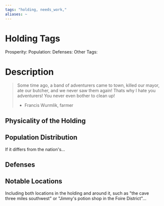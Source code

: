 ```yaml
---
tags: "holding, needs_work,"
aliases: ~
---
```


# Holding Tags

Prosperity:
Population:
Defenses:
Other Tags:

# Description

 > 
 > Some time ago, a band of adventurers came to town, killed our mayor, ate our butcher, and we never saw them again! Thats why I hate you adventurers! You never even bother to clean up!
 > - Francis Wurmlik, farmer

## Physicality of the Holding

## Population Distribution

If it differs from the nation's...

## Defenses

## Notable Locations

Including both locations in the holding and around it, such as "the cave three miles southwest" or "Jimmy's potion shop in the Foire District"...
